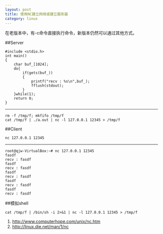 ```yaml
---
layout: post
title: 使用NC建立网络或建立服务器
category: linux
---
```


在老版本中，有-c命令直接执行命令，新版本仍然可以通过其他方式。

##Server

	#include <stdio.h>                                                                                                                                                                 
	int main()                                                                         
	{                                                                                  
		char buf_[1024];                                                               
		do{                                                                            
			if(gets(buf_))                                                             
			{                                                                          
				printf("recv : %s\n",buf_);                                            
				fflush(stdout);                                                        
			}                                                                          
		}while(1);                                                                     
		return 0;                                                                      
	} 
	
---

	rm -f /tmp/f; mkfifo /tmp/f
	cat /tmp/f | ./a.out | nc -l 127.0.0.1 12345 > /tmp/f
	
##Client

	nc 127.0.0.1 12345
	
---

	root@qjw-VirtualBox:~# nc 127.0.0.1 12345
	fasdf
	recv : fasdf
	fasdf
	recv : fasdf
	fasdf
	recv : fasdf
	fasdf
	recv : fasdf
	fasdf
	recv : fasdf
	
##模拟shell

	cat /tmp/f | /bin/sh -i 2>&1 | nc -l 127.0.0.1 12345 > /tmp/f

1. <http://www.computerhope.com/unix/nc.htm>
1. <http://linux.die.net/man/1/nc>